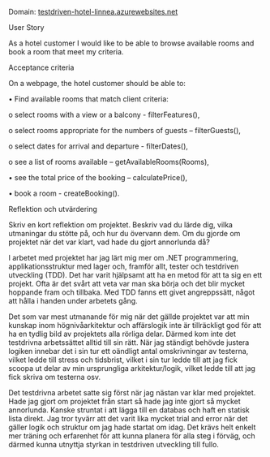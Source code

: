 Domain: [testdriven-hotel-linnea.azurewebsites.net](https://testdriven-hotel-linnea.azurewebsites.net/)

User Story

As a hotel customer I would like to be able to browse available rooms and book a room that meet my criteria.

Acceptance criteria 

On a webpage, the hotel customer should be able to:

•	Find available rooms that match client criteria:

  o	select rooms with a view or a balcony - filterFeatures(),
  
  o	select rooms appropriate for the numbers of guests – filterGuests(),
  
  o	select dates for arrival and departure - filterDates(),
  
  o	see a list of rooms available – getAvailableRooms(Rooms),
  
•	see the total price of the booking – calculatePrice(),

•	book a room - createBooking().


Reflektion och utvärdering 

Skriv en kort reflektion om projektet. Beskriv vad du lärde dig, vilka utmaningar du stötte på, och hur du övervann dem. Om du gjorde om projektet när det var klart, vad hade du gjort annorlunda då? 

I arbetet med projektet har jag lärt mig mer om .NET programmering, applikationsstruktur med lager och, framför allt, tester och testdriven utveckling (TDD). Det har varit hjälpsamt att ha en metod för att ta sig en ett projekt. Ofta är det svårt att veta var man ska börja och det blir mycket hoppande fram och tillbaka. Med TDD fanns ett givet angreppssätt, något att hålla i handen under arbetets gång.

Det som var mest utmanande för mig när det gällde projektet var att min kunskap inom högnivåarkitektur och affärslogik inte är tillräckligt god för att ha en tydlig bild av projektets alla rörliga delar. Därmed kom inte det testdrivna arbetssättet alltid till sin rätt. När jag ständigt behövde justera logiken innebar det i sin tur ett oändligt antal omskrivningar av testerna, vilket ledde till stress och tidsbrist, vilket i sin tur ledde till att jag fick scoopa ut delar av min ursprungliga arkitektur/logik, vilket ledde till att jag fick skriva om testerna osv.

Det testdrivna arbetet satte sig först när jag nästan var klar med projektet. Hade jag gjort om projektet från start så hade jag inte gjort så mycket annorlunda. Kanske struntat i att lägga till en databas och haft en statisk lista direkt. Jag tror tyvärr att det varit lika mycket trial and error när det gäller logik och struktur om jag hade startat om idag. Det krävs helt enkelt mer träning och erfarenhet för att kunna planera för alla steg i förväg, och därmed kunna utnyttja styrkan in testdriven utveckling till fullo.

